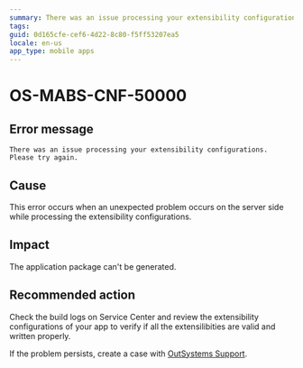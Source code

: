 ```yaml
---
summary: There was an issue processing your extensibility configurations. Please try again.
tags:
guid: 0d165cfe-cef6-4d22-8c80-f5ff53207ea5
locale: en-us
app_type: mobile apps
---
```


# OS-MABS-CNF-50000

## Error message

`There was an issue processing your extensibility configurations. Please try again.`

## Cause

This error occurs when an unexpected problem occurs on the server side while processing the extensibility configurations.

## Impact

The application package can't be generated.

## Recommended action

Check the build logs on Service Center and review the extensibility configurations of your app to verify if all the extensilibities are valid and written properly.

If the problem persists, create a case with [OutSystems Support](https://www.outsystems.com/support/portal/open-support-case?ErrorCode=OS-MABS-CNF-50000).
